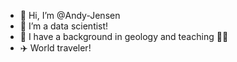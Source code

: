 - 👋 Hi, I’m @Andy-Jensen
- 🌱 I’m a data scientist!
- :volcano: I have a background in geology and teaching :man_teacher:
- :airplane: World traveler!

<!---
Andy-Jensen/Andy-Jensen is a ✨ special ✨ repository because its `README.md` (this file) appears on your GitHub profile.
You can click the Preview link to take a look at your changes.
--->
